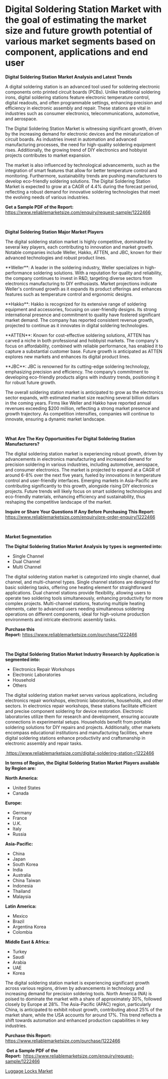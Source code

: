 <p><h1>Digital Soldering Station Market with the goal of estimating the market size and future growth potential of various market segments based on component, applications and end user</h1></p><p><strong>Digital Soldering Station Market Analysis and Latest Trends</strong></p>
<p><p>A digital soldering station is an advanced tool used for soldering electronic components onto printed circuit boards (PCBs). Unlike traditional soldering irons, digital soldering stations feature electronic temperature control, digital readouts, and often programmable settings, enhancing precision and efficiency in electronic assembly and repair. These stations are vital in industries such as consumer electronics, telecommunications, automotive, and aerospace.</p><p>The Digital Soldering Station Market is witnessing significant growth, driven by the increasing demand for electronic devices and the miniaturization of circuit boards. As industries invest in automation and advanced manufacturing processes, the need for high-quality soldering equipment rises. Additionally, the growing trend of DIY electronics and hobbyist projects contributes to market expansion.</p><p>The market is also influenced by technological advancements, such as the integration of smart features that allow for better temperature control and monitoring. Furthermore, sustainability trends are pushing manufacturers to develop eco-friendly soldering solutions. The Digital Soldering Station Market is expected to grow at a CAGR of 4.4% during the forecast period, reflecting a robust demand for innovative soldering technologies that meet the evolving needs of various industries.</p></p>
<p><strong>Get a Sample PDF of the Report:&nbsp;</strong> <a href="https://www.reliablemarketsize.com/enquiry/request-sample/1222466?utm_campaign=2634&utm_medium=2&utm_source=Github&utm_content=ia&utm_term=08042025&utm_id=digital-soldering-station">https://www.reliablemarketsize.com/enquiry/request-sample/1222466</a></p>
<p>&nbsp;</p>
<p><strong>Digital Soldering Station Major Market Players</strong></p>
<p><p>The digital soldering station market is highly competitive, dominated by several key players, each contributing to innovation and market growth. Notable companies include Weller, Hakko, ATTEN, and JBC, known for their advanced technologies and robust product lines.</p><p>**Weller**: A leader in the soldering industry, Weller specializes in high-performance soldering solutions. With a reputation for quality and reliability, the company continues to invest in R&D, targeting diverse sectors from electronics manufacturing to DIY enthusiasts. Market projections indicate Weller's continued growth as it expands its product offerings and enhances features such as temperature control and ergonomic designs.</p><p>**Hakko**: Hakko is recognized for its extensive range of soldering equipment and accessories, focusing on user-friendly designs. Its strong international presence and commitment to quality have fostered significant market demand. The company has reported consistent revenue growth, projected to continue as it innovates in digital soldering technologies.</p><p>**ATTEN**: Known for cost-effective soldering solutions, ATTEN has carved a niche in both professional and hobbyist markets. The company's focus on affordability, combined with reliable performance, has enabled it to capture a substantial customer base. Future growth is anticipated as ATTEN explores new markets and enhances its digital product lines.</p><p>**JBC**: JBC is renowned for its cutting-edge soldering technology, emphasizing precision and efficiency. The company’s commitment to developing eco-friendly products aligns with industry trends, positioning it for robust future growth.</p><p>The overall soldering station market is anticipated to grow as the electronics sector expands, with estimated market size reaching several billion dollars in the coming years. Firms like Weller and Hakko have reported annual revenues exceeding $200 million, reflecting a strong market presence and growth trajectory. As competition intensifies, companies will continue to innovate, ensuring a dynamic market landscape.</p></p>
<p>&nbsp;</p>
<p><strong>What Are The Key Opportunities For Digital Soldering Station Manufacturers?</strong></p>
<p><p>The digital soldering station market is experiencing robust growth, driven by advancements in electronics manufacturing and increased demand for precision soldering in various industries, including automotive, aerospace, and consumer electronics. The market is projected to expand at a CAGR of around 6-8% over the next five years, fueled by innovations in temperature control and user-friendly interfaces. Emerging markets in Asia-Pacific are contributing significantly to this growth, alongside rising DIY electronics projects. Future trends will likely focus on smart soldering technologies and eco-friendly materials, enhancing efficiency and sustainability, thus reshaping the competitive landscape of the market.</p></p>
<p><strong>Inquire or Share Your Questions If Any Before Purchasing This Report:</strong> <a href="https://www.reliablemarketsize.com/enquiry/pre-order-enquiry/1222466?utm_campaign=2634&utm_medium=2&utm_source=Github&utm_content=ia&utm_term=08042025&utm_id=digital-soldering-station">https://www.reliablemarketsize.com/enquiry/pre-order-enquiry/1222466</a></p>
<p>&nbsp;</p>
<p><strong>Market Segmentation</strong></p>
<p><strong>The Digital Soldering Station Market Analysis by types is segmented into:</strong></p>
<p><ul><li>Single Channel</li><li>Dual Channel</li><li>Multi Channel</li></ul></p>
<p><p>The digital soldering station market is categorized into single channel, dual channel, and multi-channel types. Single channel stations are designed for basic soldering tasks, offering one heating element for straightforward applications. Dual channel stations provide flexibility, allowing users to operate two soldering tools simultaneously, enhancing productivity for more complex projects. Multi-channel stations, featuring multiple heating elements, cater to advanced users needing simultaneous soldering operations on different components, ideal for high-volume production environments and intricate electronic assembly tasks.</p></p>
<p><strong>Purchase this Report:&nbsp;</strong><a href="https://www.reliablemarketsize.com/purchase/1222466?utm_campaign=2634&utm_medium=2&utm_source=Github&utm_content=ia&utm_term=08042025&utm_id=digital-soldering-station">https://www.reliablemarketsize.com/purchase/1222466</a></p>
<p>&nbsp;</p>
<p><strong>The Digital Soldering Station Market Industry Research by Application is segmented into:</strong></p>
<p><ul><li>Electronics Repair Workshops</li><li>Electronic Laboratories</li><li>Household</li><li>Others</li></ul></p>
<p><p>The digital soldering station market serves various applications, including electronics repair workshops, electronic laboratories, households, and other sectors. In electronics repair workshops, these stations facilitate efficient and precise component soldering for device restoration. Electronic laboratories utilize them for research and development, ensuring accurate connections in experimental setups. Households benefit from portable soldering solutions for DIY repairs and projects. Additionally, other markets encompass educational institutions and manufacturing facilities, where digital soldering stations enhance productivity and craftsmanship in electronic assembly and repair tasks.</p></p>
<p><a href="https://www.reliablemarketsize.com/digital-soldering-station-r1222466?utm_campaign=2634&utm_medium=2&utm_source=Github&utm_content=ia&utm_term=08042025&utm_id=digital-soldering-station">&nbsp;https://www.reliablemarketsize.com/digital-soldering-station-r1222466</a></p>
<p><strong>In terms of Region, the Digital Soldering Station Market Players available by Region are:</strong></p>
<p>
    <p> <strong> North America: </strong>
        <ul>
            <li>United States</li>
            <li>Canada</li>
        </ul>
        </p> 
    <p> <strong> Europe: </strong>
        <ul>
            <li>Germany</li>
            <li>France</li>
            <li>U.K.</li>
            <li>Italy</li>
            <li>Russia</li>
        </ul>
        </p> 
    <p> <strong> Asia-Pacific: </strong>
        <ul>
            <li>China</li>
            <li>Japan</li>
            <li>South Korea</li>
            <li>India</li>
            <li>Australia</li>
            <li>China Taiwan</li>
            <li>Indonesia</li>
            <li>Thailand</li>
            <li>Malaysia</li>
        </ul>
        </p> 
    <p> <strong> Latin America: </strong>
        <ul>
            <li>Mexico</li>
            <li>Brazil</li>
            <li>Argentina Korea</li>
            <li>Colombia</li>
        </ul>
        </p> 
    <p> <strong> Middle East & Africa: </strong>
        <ul>
            <li>Turkey</li>
            <li>Saudi</li>
            <li>Arabia</li>
            <li>UAE</li>
            <li>Korea</li>
        </ul>
    </p>
    </p>
<p><p>The digital soldering station market is experiencing significant growth across various regions, driven by advancements in technology and increasing demand for precision soldering tools. North America (NA) is poised to dominate the market with a share of approximately 30%, followed closely by Europe at 28%. The Asia-Pacific (APAC) region, particularly China, is anticipated to exhibit robust growth, contributing about 25% of the market share, while the USA accounts for around 17%. This trend reflects a shift towards automation and enhanced production capabilities in key industries.</p></p>
<p><strong>Purchase this Report: </strong><a href="https://www.reliablemarketsize.com/purchase/1222466?utm_campaign=2634&utm_medium=2&utm_source=Github&utm_content=ia&utm_term=08042025&utm_id=digital-soldering-station">https://www.reliablemarketsize.com/purchase/1222466</a></p>
<p>&nbsp;<strong>Get a Sample PDF of the Report:&nbsp;&nbsp;</strong><a href="https://www.reliablemarketsize.com/enquiry/request-sample/1222466?utm_campaign=2634&utm_medium=2&utm_source=Github&utm_content=ia&utm_term=08042025&utm_id=digital-soldering-station">https://www.reliablemarketsize.com/enquiry/request-sample/1222466</a></p>
<p><strong></strong></p>
<p><p><a href="https://github.com/gunbybeahmg1/Market-Research-Report-List-1/blob/main/luggage-locks-market.md?utm_campaign=2634&utm_medium=2&utm_source=Github&utm_content=ia&utm_term=08042025&utm_id=digital-soldering-station">Luggage Locks Market</a></p></p>